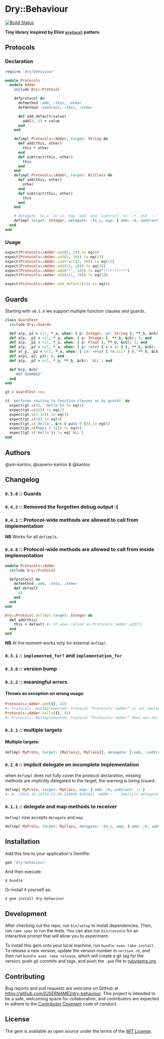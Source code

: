 # Dry::Behaviour

[![Build Status](https://travis-ci.org/am-kantox/dry-behaviour.svg?branch=master)](https://travis-ci.org/am-kantox/dry-behaviour)

**Tiny library inspired by Elixir [`protocol`](http://elixir-lang.org/getting-started/protocols.html) pattern.**

## Protocols

### Declaration

```ruby
require 'dry/behaviour'

module Protocols
  module Adder
    include Dry::Protocol

    defprotocol do
      defmethod :add, :this, :other
      defmethod :subtract, :this, :other

      def add_default(value)
        add(3, 2) + value
      end
    end

    defimpl Protocols::Adder, target: String do
      def add(this, other)
        this * other
      end
      def subtract(this, other)
        this
      end
    end
    defimpl Protocols::Adder, target: NilClass do
      def add(this, other)
        other
      end
      def subtract(this, other)
        this
      end
    end

    # delegate `to_s` as is, map `add` and `subtract` to `:+` and `:-` respectively
    defimpl target: Integer, delegate: :to_s, map: { add: :+, subtract: :- }
  end
end
```

### Usage

```ruby
expect(Protocols::Adder.add(5, 3)).to eq(8)
expect(Protocols::Adder.add(5, 10)).to eq(15)
expect(Protocols::Adder.subtract(5, 10)).to eq(-5)
expect(Protocols::Adder.add(15, 10)).to eq(25)
expect(Protocols::Adder.add("!", 10)).to eq("!!!!!!!!!!")
expect(Protocols::Adder.add(nil, 10)).to eq(10)

expect(Protocols::Adder.add_default(1)).to eq(6)
```

## Guards

Starting with `v0.5.0` we support multiple function clauses and guards.

```ruby
class GuardTest
  include Dry::Guards

  def a(p, p2 = nil, *_a, when: { p: Integer, p2: String }, **_b, &cb); 1; end
  def a(p, _p2 = nil, *_a, when: { p: Integer }, **_b, &cb); 2; end
  def a(p, _p2 = nil, *_a, when: { p: Float }, **_b, &cb); 3; end
  def a(p, _p2 = nil, *_a, when: { p: ->(v) { v < 42 } }, **_b, &cb); 4; end
  def a(_p, _p2 = nil, *_a, when: { cb: ->(v) { !v.nil? } }, **_b, &cb); 5; end
  def a(p1, p2, p3); 6; end
  def a(p, _p2 = nil, *_a, **_b, &cb); 'ALL'; end

  def b(p, &cb)
    'NOT GUARDED'
  end
end

gt = GuardTest.new

it 'performs routing to function clauses as by guards' do
  expect(gt.a(42, 'Hello')).to eq(1)
  expect(gt.a(42)).to eq(2)
  expect(gt.a(3.14)).to eq(3)
  expect(gt.a(3)).to eq(4)
  expect(gt.a('Hello', &-> { puts 0 })).to eq(5)
  expect(gt.a(*%w|1 2 3|)).to eq(6)
  expect(gt.a('Hello')).to eq('ALL')
end
```

## Authors

@am-kantox, @saverio-kantox & @kantox

## Changelog

### `0.5.0` :: Guards

### `0.4.2` :: Removed the forgotten debug output :(

### `0.4.1` :: Protocol-wide methods are allowed to call from implementation

**NB** Works for all `defimpl`s.

### `0.4.0` :: Protocol-wide methods are allowed to call from inside implementation

```ruby
module Protocols::Adder
  include Dry::Protocol

  defprotocol do
    defmethod :add, :this, :other
    def default
      42
    end
  end
end

Dry::Protocol.defimpl target: Integer do
  def add(this)
    this + default #⇒ 47 when called as Protocols::Adder.add(5)
  end
end
```

**NB** At the moment works only for external `defimpl`.

### `0.3.1` :: `implemented_for?` and `implementation_for`

### `0.3.0` :: version bump

### `0.2.2` :: meaningful errors

#### Throws an exception on wrong usage:

```ruby
Protocols::Adder.add({}, 42)
#⇒ Protocols::NotImplemented: Protocol “Protocols::Adder” is not implemented for “Hash”
Protocols::Adder.hello({}, 42)
#⇒ Protocols::NotImplemented: Protocol “Protocols::Adder” does not declare method “hello”
```

### `0.2.1` :: multiple targets

#### Multiple targets:

```ruby
defimpl MyProto, target: [MyClass1, MyClass2], delegate: [:add, :subtract]
```

### `0.2.0` :: implicit delegate on incomplete implementation

when `defimpl` does not fully cover the protocol declaration,
missing methods are implicitly delegated to the target,
the warning is being issued:

```ruby
defimpl MyProto, target: MyClass, map: { add: :+, subtract: :- }
#⇒ W, [2016-10-24T14:52:49.230808 #26382]  WARN -- : Implicit delegate MyProto#to_s to MyClass
```

### `0.1.1` :: delegate and map methods to receiver

`defimpl` now accepts `delegate` and `map`:

```ruby
defimpl MyProto, target: MyClass, delegate: :to_s, map: { add: :+, subtract: :- }
```

## Installation

Add this line to your application's Gemfile:

```ruby
gem 'dry-behaviour'
```

And then execute:

    $ bundle

Or install it yourself as:

    $ gem install dry-behaviour

## Development

After checking out the repo, run `bin/setup` to install dependencies. Then, run `rake spec` to run the tests. You can also run `bin/console` for an interactive prompt that will allow you to experiment.

To install this gem onto your local machine, run `bundle exec rake install`. To release a new version, update the version number in `version.rb`, and then run `bundle exec rake release`, which will create a git tag for the version, push git commits and tags, and push the `.gem` file to [rubygems.org](https://rubygems.org).

## Contributing

Bug reports and pull requests are welcome on GitHub at https://github.com/[USERNAME]/dry-behaviour. This project is intended to be a safe, welcoming space for collaboration, and contributors are expected to adhere to the [Contributor Covenant](contributor-covenant.org) code of conduct.


## License

The gem is available as open source under the terms of the [MIT License](http://opensource.org/licenses/MIT).
